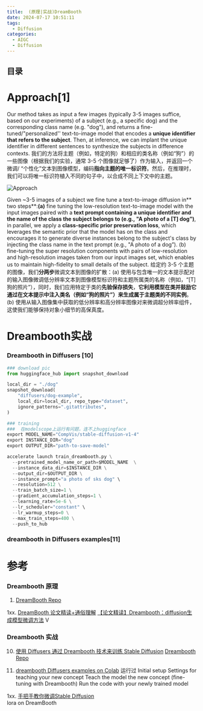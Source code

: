 ```yaml
---
title:  (原理|实战)DreamBooth
date: 2024-07-17 10:51:11
tags:
  - Diffusion
categories: 
  - AIGC
  - Diffusion 
---
```


<p></p>
<!-- more -->

## 目录
<!-- toc -->

# Approach[1]
Our method takes as input a few images (typically 3-5 images suffice, based on our experiments) of a subject (e.g., a specific dog) and the corresponding class name (e.g. "dog"), and returns a fine-tuned/"personalized'' text-to-image model that encodes a **unique identifier that refers to the subject**. Then, at inference, we can implant the unique identifier in different sentences to synthesize the subjects in difference contexts.
我们的方法将主题（例如，特定的狗）和相应的类名称（例如“狗”）的一些图像（根据我们的实验，通常 3-5 个图像就足够了）作为输入，并返回一个微调/ “个性化”文本到图像模型，编码**指向主题的唯一标识符**。然后，在推理时，我们可以将唯一标识符植入不同的句子中，以合成不同上下文中的主题。

![Approach](https://dreambooth.github.io/DreamBooth_files/system.png)

Given ~3-5 images of a subject we fine tune a text-to-image diffusion in** two steps**:**(a)** fine tuning the low-resolution text-to-image model with the input images paired with a **text prompt containing a unique identifier and the name of the class the subject belongs to (e.g., "A photo of a [T] dog”)**, in parallel, we apply a **class-specific prior preservation loss**, which leverages the semantic prior that the model has on the class and encourages it to generate diverse instances belong to the subject's class by injecting the class name in the text prompt (e.g., "A photo of a dog”). (b) fine-tuning the super resolution components with pairs of low-resolution and high-resolution images taken from our input images set, which enables us to maintain high-fidelity to small details of the subject.
给定约 3-5 个主题的图像，我们**分两步**微调文本到图像的扩散：(a) 使用与包含唯一的文本提示配对的输入图像微调低分辨率文本到图像模型标识符和主题所属类的名称（例如，“[T]狗的照片”），同时，我们应用特定于类的**先验保存损失**，**它利用模型在类并鼓励它通过在文本提示中注入类名（例如“狗的照片”）来生成属于主题类的不同实例**。 (b) 使用从输入图像集中获取的低分辨率和高分辨率图像对来微调超分辨率组件，这使我们能够保持对象小细节的高保真度。

# Dreambooth实战
### Dreambooth in  Diffusers [10]
``` python
### download pic
from huggingface_hub import snapshot_download

local_dir = "./dog"
snapshot_download(
    "diffusers/dog-example",
    local_dir=local_dir, repo_type="dataset",
    ignore_patterns=".gitattributes",
)

### training 
###  在modelscope上运行有问题，连不上huggingface
export MODEL_NAME="CompVis/stable-diffusion-v1-4"
export INSTANCE_DIR="dog"
export OUTPUT_DIR="path-to-save-model"

accelerate launch train_dreambooth.py \
  --pretrained_model_name_or_path=$MODEL_NAME  \
  --instance_data_dir=$INSTANCE_DIR \
  --output_dir=$OUTPUT_DIR \
  --instance_prompt="a photo of sks dog" \
  --resolution=512 \
  --train_batch_size=1 \
  --gradient_accumulation_steps=1 \
  --learning_rate=5e-6 \
  --lr_scheduler="constant" \
  --lr_warmup_steps=0 \
  --max_train_steps=400 \
  --push_to_hub

```

### dreambooth in Diffusers examples[11]

# 参考
### Dreambooth 原理
1. [DreamBooth Repo](https://dreambooth.github.io/)

1xx. [DreamBooth 论文精读+通俗理解](https://blog.csdn.net/qq_45670134/article/details/133498728)
   [【论文精读】Dreambooth：diffusion生成模型微调方法](https://www.bilibili.com/video/BV1kN411w7bx/) V


### Dreambooth 实战
10. [使用 Diffusers 通过 Dreambooth 技术来训练 Stable Diffusion](https://huggingface.co/blog/zh/dreambooth)
    [Dreambooth Repo](https://github.com/huggingface/diffusers/tree/main/examples/dreambooth)

11. [dreambooth  Diffusers examples on Colab](https://colab.research.google.com/drive/1SJB5hGwmFyiYswT8VVPCfSkL-M1TY3t1)  运行过
   Initial setup
   Settings for teaching your new concept
   Teach the model the new concept (fine-tuning with Dreambooth)
   Run the code with your newly trained model
     
1xx. [手把手教你微调Stable Diffusion](https://juejin.cn/post/7282693176199987215)  
    lora on DreamBooth


